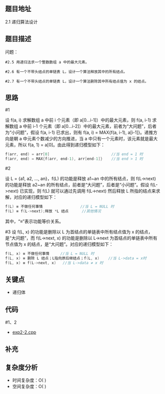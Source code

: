 <!--
 * @Date        : 2020-05-02 20:37:47
 * @LastEditors : anlzou
 * @Github      : https://github.com/anlzou
 * @LastEditTime: 2020-05-29 21:05:19
 * @FilePath    : \algorithm-design\chapters\chapter02-recursive-algorithm-design-art\test2-2.md
 * @Describe    : 
 -->
## 题目地址
2.1 递归算法设计

## 题目描述

问题：
```
#2.5 用递归法求一个整数数组 a 中的最大元素。

#2.6 有一个不带头结点的单链表 L，设计一个算法释放其中的所有结点。

#2.7 有一个不带头结点的单链表 L，设计一个算法删除其中所有结点值为 x 的结点。
```

## 思路
#1

设 f(a, i) 求解数组 a 中前 i 个元素（即 a[0...i-1]）中的最大元素，则 f(a, i-1) 求解数组 a 中前 i-1 个元素（即 a[0...i-2]）中的最大元素，前者为“大问题”，后者为“小问题”，假设 f(a, i-1) 已求出，则有 f(a, i) = MAX{f(a, i-1), a[i-1]}。递推方向是朝 a 中元素个数减少的方向推进，当 a 中只有一个元素时，该元素就是最大元素，所以 f(a, 1) = a[0]。由此得到递归模型如下：
```c++
f(arr, end) = arr[0]                            //当 end = 1 时
f(arr, end) = MAX{f(arr, end-1), arr[end-1]}    //当 end > 1 时
```

#2

设 L = {a1, a2, ..., an}，f(L) 的功能是释放 a1~an 中的所有结点，则 f(L->next) 的功能是释放 a2~an 的所有结点，前者是“大问题”，后者是“小问题”。假设 f(L->next) 已实现，则 f(L) 就可以通过先调用 f(L->next) 然后释放 L 所指的结点来求解，对应的递归模型如下：
```c++
f(L) ≡ 不做任何事情                 //当 L = NULL 时
f(L) ≡ f(L->next);释放 *L 结点      //其他情况
```
其中，“≡”表示功能等价关系。

#3
设 f(L, x) 的功能是删除以 L 为首结点的单链表中所有结点值为 x 的结点，是“大问题”，而 f(L->next, x) 的功能是删除以 L->next 为首结点的单链表中所有节点值为 x 的结点，是“大问题”。对应的递归模型如下：
```c++
f(L, x) ≡ 不做任何事情     //当 L = NULL 时
f(L, x) ≡ 删除 L 结点；L指向原后继结点；f(L, x)    //当 L->data = x时
f(L, x) ≡ f(L->next, x)   //当 L->data ≠ x 时
```

## 关键点
- 递归体

## 代码
#1、2

- [exp2-2.cpp](code/exp2-2.cpp)

## 补充

## 复杂度分析

- 时间复杂度：O( )
- 空间复杂度：O( )